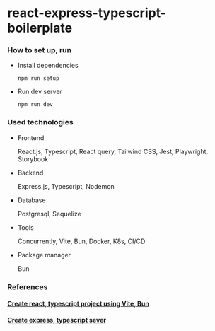 # react-express-typescript-boilerplate
### How to set up, run
- Install dependencies

  ```npm run setup```
- Run dev server

  ```npm run dev```

### Used technologies

- Frontend
  
  React.js, Typescript, React query, Tailwind CSS, Jest, Playwright, Storybook

- Backend
  
  Express.js, Typescript, Nodemon

- Database

  Postgresql, Sequelize

- Tools

  Concurrently, Vite, Bun, Docker, K8s, CI/CD

- Package manager
  
  Bun


### References
#### [Create react, typescript project using Vite, Bun](https://blog.logrocket.com/getting-started-bun-react/)
#### [Create express, typescript sever](https://github.com/w3tecch/express-typescript-boilerplate)